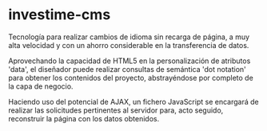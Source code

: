 # investime-cms

Tecnología para realizar cambios de idioma sin recarga de página, a muy alta velocidad y con un ahorro considerable en la transferencia de datos.

Aprovechando la capacidad de HTML5 en la personalización de atributos 'data', el diseñador puede realizar consultas de semántica 'dot notation' para obtener los contenidos del proyecto, abstrayéndose por completo de la capa de negocio.

Haciendo uso del potencial de AJAX, un fichero JavaScript se encargará de realizar las solicitudes pertinentes al servidor para, acto seguido, reconstruir la página con los datos obtenidos.
